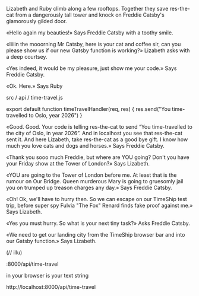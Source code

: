 Lizabeth and Ruby climb along a few rooftops. Together they save res-the-cat from a dangerously tall tower and knock on Freddie Catsby's glamorously gilded door.

«Hello again my beauties!» Says Freddie Catsby with a toothy smile.

«Iiiiin the mooorning Mr Catsby, here is your cat and coffee sir, can you please show us if our new Gatsby function is working?» Lizabeth asks with a deep courtsey.

«Yes indeed, it would be my pleasure, just show me your code.» Says Freddie Catsby.

«Ok. Here.» Says Ruby

src / api / time-travel.js

export default function timeTravelHandler(req, res) {
 res.send("You time-travelled to Oslo, year 2026")
}


«Good. Good. Your code is telling res-the-cat to send “You time-travelled to the city of Oslo, in year 2026”. And in localhost you see that res-the-cat sent it. And here Lizabeth, take res-the-cat as a good bye gift. I know how much you love cats and dogs and horses.» Says Freddie Catsby.

«Thank you sooo much Freddie, but where are YOU going? Don't you have your Friday show at the Tower of London?» Says Lizabeth.

«YOU are going to the Tower of London before me. At least that is the rumour on Our Bridge. Queen murderous Mary is going to gruesomly jail you on trumped up treason charges any day.» Says Freddie Catsby.

«Oh! Ok, we'll have to hurry then. So we can escape on our TimeShip test trip, before super spy Fulvia "The Fox" Renard finds fake proof against me.» Says Lizabeth.

«Yes you must hurry. So what is your next tiny task?» Asks Freddie Catsby.

«We need to get our landing city from the TimeShip browser bar and into our Gatsby function.» Says Lizabeth.


(// illu)

:8000/api/time-travel

 in your browser is your text string



http://localhost:8000/api/time-travel
